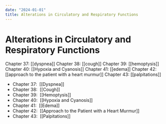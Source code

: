 ```yaml
---
date: "2024-01-01"
title: Alterations in Circulatory and Respiratory Functions
---
```


# Alterations in Circulatory and Respiratory Functions

Chapter 37: [[dyspnea]]
Chapter 38: [[cough]]
Chapter 39: [[hemoptysis]]
Chapter 40: [[Hypoxia and Cyanosis]]
Chapter 41: [[edema]]
Chapter 42: [[approach to the patient with a heart murmur]]
Chapter 43: [[palpitations]]

* Chapter 37:  [[Dyspnea]]
* Chapter 38:  [[Cough]]
* Chapter 39:  [[Hemoptysis]]
* Chapter 40:  [[Hypoxia and Cyanosis]]
* Chapter 41:  [[Edema]]
* Chapter 42:  [[Approach to the Patient with a Heart Murmur]]
* Chapter 43:  [[Palpitations]]
